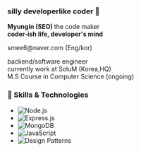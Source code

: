 ### silly developerlike coder 👋

<b>Myungin (SEO) </b> the code maker
<br>
<b>coder-ish life, developer's mind</b>
</p>
<p>
smee6@naver.com (Eng/kor)<br>
</p>
backend/software engineer <br>
currently work at SoluM (Korea,HQ) <br>
M.S Course in Computer Science (ongoing)

<br>

### 💼 Skills & Technologies
- ![Node.js](https://img.shields.io/badge/Node.js-green)
- ![Express.js](https://img.shields.io/badge/Express.js-skyblue)
- ![MongoDB](https://img.shields.io/badge/MongoDB-brown)
- ![JavaScript](https://img.shields.io/badge/JavaScript-yellow)
- ![Design Patterns](https://img.shields.io/badge/Design%20Patterns-pink)
